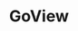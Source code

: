 ---
title: "GoView"
description: "高效的低代码「数据可视化」开发平台"
subDesc: "高效的低代码「数据可视化」开发平台"
feature1Img: ""
feature1Title: ""
feature1Desc: ""
feature2Img: ""
feature2Title: ""
feature2Desc: ""
feature3Img: ""
feature3Title: ""
feature3Desc: ""
feature4Img: ""
feature4Title: ""
feature4Desc: ""
feature5Img: ""
feature5Title: ""
feature5Desc: ""
feature6Img: ""
feature6Title: ""
feature6Desc: ""
startUp: "Start up"
link: "http://www.mtruning.club:81/"
github: "https://github.com/dromara/go-view"
gitee: "https://gitee.com/dromara/go-view"
level: "tool"
weight: 11
icon: "/img/logo/goView.png"
showIntroduce: false
showFeature: false
---